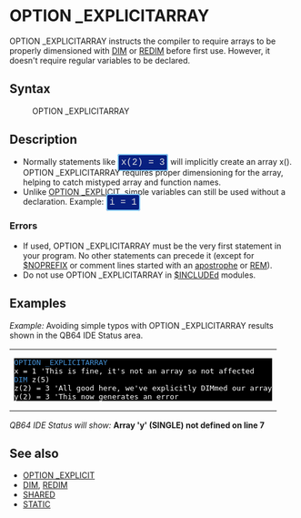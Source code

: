 <style>pre.codeide, pre.outputfixed, .outputcrt0 { background-color: #000 !important; color: #FFF !important; }</style><!DOCTYPE html>
<html class="client-nojs" dir="ltr" lang="en">
<head>
<title>OPTION _EXPLICITARRAY - QB64 Phoenix Edition Wiki</title>
</head>
<body class="mediawiki ltr sitedir-ltr mw-hide-empty-elt ns-0 ns-subject page-OPTION_EXPLICITARRAY rootpage-OPTION_EXPLICITARRAY skin-vector action-view skin-vector-legacy vector-feature-language-in-header-enabled vector-feature-language-in-main-page-header-disabled vector-feature-language-alert-in-sidebar-disabled vector-feature-sticky-header-disabled vector-feature-sticky-header-edit-disabled vector-feature-table-of-contents-disabled vector-feature-visual-enhancement-next-disabled">
<div class="mw-body" id="content" role="main">
<a id="top"></a>
<h1 class="firstHeading mw-first-heading" id="firstHeading">OPTION _EXPLICITARRAY</h1>
<div class="vector-body" id="bodyContent">
<div class="mw-body-content mw-content-ltr" dir="ltr" id="mw-content-text" lang="en"><div class="mw-parser-output"><p><a class="mw-selflink selflink">OPTION _EXPLICITARRAY</a> instructs the compiler to require arrays to be properly dimensioned with <a href="DIM" title="DIM">DIM</a> or <a href="REDIM" title="REDIM">REDIM</a> before first use. However, it doesn't require regular variables to be declared.
</p>
<h2><span class="mw-headline" id="Syntax">Syntax</span></h2>
<dl><dd><a class="mw-selflink selflink">OPTION _EXPLICITARRAY</a></dd></dl>
<p>
</p>
<h2><span class="mw-headline" id="Description">Description</span></h2>
<ul><li>Normally statements like <span style="border: 2px solid #87cefa; border-radius: 4px; padding: 4px; font-family: Courier New, monospace, Courier; font-size: 16px; white-space: nowrap; background: #082080; color: #e2e2e2;">x(2) = 3</span> will implicitly create an array x(). <a class="mw-selflink selflink">OPTION _EXPLICITARRAY</a> requires proper dimensioning for the array, helping to catch mistyped array and function names.</li>
<li>Unlike <a href="OPTION_EXPLICIT" title="OPTION EXPLICIT">OPTION _EXPLICIT</a>, simple variables can still be used without a declaration. Example: <span style="border: 2px solid #87cefa; border-radius: 4px; padding: 4px; font-family: Courier New, monospace, Courier; font-size: 16px; white-space: nowrap; background: #082080; color: #e2e2e2;">i = 1</span></li></ul>
<h3><span class="mw-headline" id="Errors">Errors</span></h3>
<ul><li>If used, <a class="mw-selflink selflink">OPTION _EXPLICITARRAY</a> must be the very first statement in your program. No other statements can precede it (except for <a href="$NOPREFIX" title="$NOPREFIX">$NOPREFIX</a> or comment lines started with an <a href="Apostrophe" title="Apostrophe">apostrophe</a> or <a href="REM" title="REM">REM</a>).</li>
<li>Do not use <a class="mw-selflink selflink">OPTION _EXPLICITARRAY</a> in <a href="$INCLUDE" title="$INCLUDE">$INCLUDEd</a> modules.</li></ul>
<p>
</p>
<h2><span class="mw-headline" id="Examples">Examples</span></h2>
<p><i>Example:</i> Avoiding simple typos with <a class="mw-selflink selflink">OPTION _EXPLICITARRAY</a> results shown in the QB64 IDE Status area.
</p>
<table cellpadding="15px" width="100%">
<tbody><tr>
<td><pre class="codeide"><a class="mw-selflink selflink"><span style="color:#4593D8;">OPTION _EXPLICITARRAY</span></a>
x = 1 'This is fine, it's not an array so not affected
<a href="DIM" title="DIM"><span style="color:#4593D8;">DIM</span></a> z(5)
z(2) = 3 'All good here, we've explicitly DIMmed our array
y(2) = 3 'This now generates an error
</pre>
</td></tr></tbody></table>
<p><i>QB64 IDE Status will show:</i>
<b>Array 'y' (SINGLE) not defined on line 7</b>
</p>
<h2><span class="mw-headline" id="See_also">See also</span></h2>
<ul><li><a href="OPTION_EXPLICIT" title="OPTION EXPLICIT">OPTION _EXPLICIT</a></li>
<li><a href="DIM" title="DIM">DIM</a>, <a href="REDIM" title="REDIM">REDIM</a></li>
<li><a href="SHARED" title="SHARED">SHARED</a></li>
<li><a href="STATIC" title="STATIC">STATIC</a></li></ul>
<p>
</p>
<!-- 
NewPP limit report
Cached time: 20240715062330
Cache expiry: 86400
Reduced expiry: false
Complications: [show‐toc]
CPU time usage: 0.028 seconds
Real time usage: 0.049 seconds
Preprocessor visited node count: 64/1000000
Post‐expand include size: 1186/2097152 bytes
Template argument size: 48/2097152 bytes
Highest expansion depth: 3/100
Expensive parser function count: 0/100
Unstrip recursion depth: 0/20
Unstrip post‐expand size: 0/5000000 bytes
-->
<!--
Transclusion expansion time report (%,ms,calls,template)
100.00%   33.205      1 -total
 26.21%    8.704      1 Template:PageNavigation
 10.87%    3.609      2 Template:Cl
  8.84%    2.935      1 Template:PageSyntax
  8.09%    2.686      1 Template:CodeEnd
  7.64%    2.536      1 Template:PageDescription
  7.34%    2.437      1 Template:CodeStart
  7.04%    2.337      2 Template:InlineCode
  6.71%    2.228      1 Template:PageSeeAlso
  6.69%    2.223      1 Template:PageExamples
-->
<!-- Saved in parser cache with key qb64pnix_mw19894-mwmb_:pcache:idhash:210-0!canonical and timestamp 20240715062330 and revision id 7351.
 -->
</div>
</div>
</div>
</div>
</body>
</html>